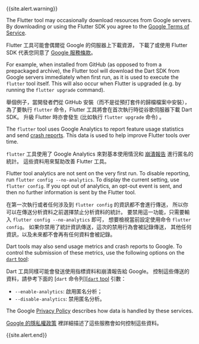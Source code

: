 {{site.alert.warning}}

  The Flutter tool may occasionally download resources from Google servers.
  By downloading or using the Flutter SDK you agree to the [Google Terms of Service][].

  Flutter 工具可能會偶爾從 Google 的伺服器上下載資源，
  下載了或使用 Flutter SDK 代表您同意了
  [Google 服務條款][Google Terms of Service]。

  For example, when installed from GitHub (as opposed to from a prepackaged archive),
  the Flutter tool will download the Dart SDK from Google servers immediately when
  first run, as it is used to execute the `flutter` tool itself. This will also
  occur when Flutter is upgraded (e.g. by running the `flutter upgrade` command).

  舉個例子，當開發者們從 GitHub 安裝（而不是從預打套件的歸檔檔案中安裝），
  為了要執行 `flutter` 命令，Flutter 工具將會在首次執行時從谷歌伺服器下載 Dart SDK。
  升級 Flutter 時亦會發生 (比如執行 `flutter upgrade` 命令) 。

  The `flutter` tool uses Google Analytics to report feature usage
  statistics and send [crash reports][]. This data is used to help improve Flutter
  tools over time.

  `flutter` 工具使用了 Google Analytics
  來對基本使用情況和 [崩潰報告][crash reports] 進行匿名的統計。
  這些資料用來幫助改善 Flutter 工具。

  Flutter tool analytics are not sent on the very first run. To disable
  reporting, run `flutter config --no-analytics`. To display the current
  setting, use `flutter config`. If you opt out of analytics, an opt-out
  event is sent, and then no further information is sent by the
  Flutter tool.

  在第一次執行或者任何涉及到 `flutter config` 的資訊都不會進行傳送，
  所以你可以在傳送分析資料之前選擇禁止分析資料的統計。
  要禁用這一功能，只需要輸入 `flutter config --no-analytics` 即可，
  想要檢視當前設定使用命令 `flutter config`。
  如果你禁用了統計資訊傳送，這次的禁用行為會被記錄傳送，
  其他任何資訊，以及未來都不會再有任何資料會被記錄。
  
  Dart tools may also send usage metrics and crash reports to Google.
  To control the submission of these metrics, use the following options on the
  [`dart` tool][]:

  Dart 工具同樣可能會發送使用指標資料和崩潰報告給 Google。
  控制這些傳送的資料，請參考下面的
  [`dart` 命令列][[`dart` tool] 引數：

   * `--enable-analytics`: 啟用匿名分析；
   * `--disable-analytics`: 禁用匿名分析。

  The Google [Privacy Policy][] describes how data is handled by these services.

  [Google 的隱私權政策][Privacy Policy] 裡詳細描述了這些服務會如何控制這些資料。

  [Google Terms of Service]: https://policies.google.com/terms
  [Privacy Policy]: https://policies.google.com/privacy
  [crash reports]: {{site.repo.flutter}}/wiki/Flutter-CLI-crash-reporting
  [`dart` tool]: {{site.dart-site}}/tools/dart-tool

{{site.alert.end}}
